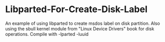 # Libparted-For-Create-Disk-Label
An example of using libparted to create msdos label on disk partition. Also using the sbull kernel module from "Linux Device Drivers" book for disk operations. Compile with -lparted -luuid
